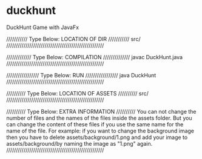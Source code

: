 # duckhunt
DuckHunt Game with JavaFx

/////////// Type Below: LOCATION OF DIR ///////////
src/
///////////////////////////////////////////////////

///////////// Type Below: COMPILATION //////////////
javac DuckHunt.java
///////////////////////////////////////////////////

///////////////// Type Below: RUN /////////////////
java DuckHunt
///////////////////////////////////////////////////

////////// Type Below: LOCATION OF ASSETS //////////
src/
///////////////////////////////////////////////////

////////// Type Below: EXTRA INFORMATION //////////
You can not change the number of files and the names of 
the files inside the assets folder. But you can change 
the content of these files if you use the same name for the name of the file.
For example: if you want to change the background image then 
you have to delete assets/background/1.png and add your image 
to assets/background/by naming the image as "1.png" again.
///////////////////////////////////////////////////
